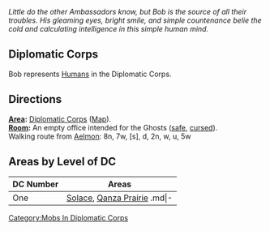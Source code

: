 *Little do the other Ambassadors know, but Bob is the source of all
their troubles. His gleaming eyes, bright smile, and simple countenance
belie the cold and calculating intelligence in this simple human mind.*

## Diplomatic Corps

Bob represents [Humans](Humans.md "wikilink") in the Diplomatic Corps.

## Directions

**[Area](:Category:_Areas.md "wikilink"):** [Diplomatic
Corps](:Category:_Diplomatic_Corps.md "wikilink")
([Map](Diplomatic_Corps_Map.md "wikilink")).  
**[Room](:Category:_Rooms.md "wikilink"):** An empty office intended for
the Ghosts ([safe](Safe_Rooms.md "wikilink"),
[cursed](Cursed_Rooms.md "wikilink")).  
Walking route from [Aelmon](Aelmon.md "wikilink"): 8n, 7w, \[s\], d, 2n,
w, u, 5w

## Areas by Level of DC

| DC Number | Areas                                                                         |
|-----------|-------------------------------------------------------------------------------|
| One       | [Solace](Solace "wikilink"), [Qanza Prairie](Qanza_Prairie "wikilink") .md\|- |

[Category:Mobs In Diplomatic
Corps](Category:Mobs_In_Diplomatic_Corps "wikilink")
